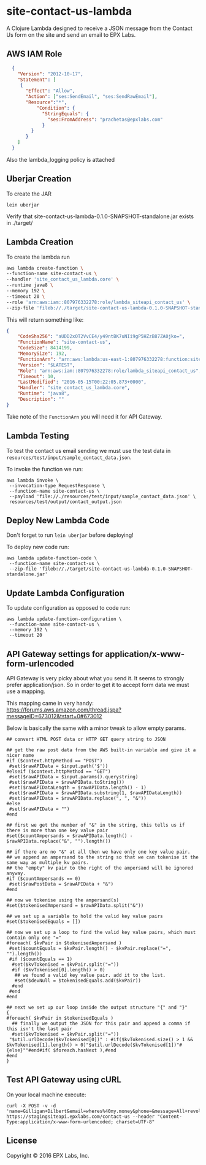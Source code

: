 # site-contact-us-lambda

A Clojure Lambda designed to receive a JSON message from the Contact Us form on the site and send an email to EPX Labs.

## AWS IAM Role

```json
  {
    "Version": "2012-10-17",
    "Statement": [
     {
       "Effect": "Allow",
       "Action": ["ses:SendEmail", "ses:SendRawEmail"],
       "Resource":"*",
           "Condition": {
             "StringEquals": {
               "ses:FromAddress": "prachetas@epxlabs.com"
             }
         }
       }
    ] 
  }
```

Also the lambda_logging policy is attached

## Uberjar Creation

To create the JAR

```shell
lein uberjar
```

Verify that site-contact-us-lambda-0.1.0-SNAPSHOT-standalone.jar exists in ./target/

## Lambda Creation

To create the lambda run

```sh
aws lambda create-function \
--function-name site-contact-us \
--handler 'site_contact_us_lambda.core' \
--runtime java8 \
--memory 192 \
--timeout 20 \
--role 'arn:aws:iam::807976332278:role/lambda_siteapi_contact_us' \
--zip-file 'fileb://./target/site-contact-us-lambda-0.1.0-SNAPSHOT-standalone.jar'
```

This will return something like:

```json
{
    "CodeSha256": "aUDD2xOT2VvCE4/y49ntBK7uNIi9gP5HZzB87ZA0jko=", 
    "FunctionName": "site-contact-us", 
    "CodeSize": 8414199, 
    "MemorySize": 192, 
    "FunctionArn": "arn:aws:lambda:us-east-1:807976332278:function:site-contact-us", 
    "Version": "$LATEST", 
    "Role": "arn:aws:iam::807976332278:role/lambda_siteapi_contact_us", 
    "Timeout": 10, 
    "LastModified": "2016-05-15T00:22:05.873+0000", 
    "Handler": "site_contact_us_lambda.core", 
    "Runtime": "java8", 
    "Description": ""
}
```

Take note of the `FunctionArn` you will need it for API Gateway.

## Lambda Testing

To test the contact us email sending we must use the test data in `resources/test/input/sample_contact_data.json`.

To invoke the function we run:

```shell
aws lambda invoke \
 --invocation-type RequestResponse \
 --function-name site-contact-us \
 --payload 'file://./resources/test/input/sample_contact_data.json' \
 resources/test/output/contact_output.json
```

## Deploy New Lambda Code

Don't forget to run `lein uberjar` before deploying!

To deploy new code run:

```shell
aws lambda update-function-code \
 --function-name site-contact-us \
 --zip-file 'fileb://./target/site-contact-us-lambda-0.1.0-SNAPSHOT-standalone.jar'
```

## Update Lambda Configuration

To update configuration as opposed to code run:

```shell
aws lambda update-function-configuration \
 --function-name site-contact-us \
 --memory 192 \
 --timeout 20
```

## API Gateway settings for application/x-www-form-urlencoded

API Gateway is very picky about what you send it. It seems to strongly prefer application/json. So in order to get it to accept form data we must use a mapping.

This mapping came in very handy: https://forums.aws.amazon.com/thread.jspa?messageID=673012&tstart=0#673012

Below is basically the same with a minor tweak to allow empty params.

```
## convert HTML POST data or HTTP GET query string to JSON
 
## get the raw post data from the AWS built-in variable and give it a nicer name
#if ($context.httpMethod == "POST")
 #set($rawAPIData = $input.path('$'))
#elseif ($context.httpMethod == "GET")
 #set($rawAPIData = $input.params().querystring)
 #set($rawAPIData = $rawAPIData.toString())
 #set($rawAPIDataLength = $rawAPIData.length() - 1)
 #set($rawAPIData = $rawAPIData.substring(1, $rawAPIDataLength))
 #set($rawAPIData = $rawAPIData.replace(", ", "&"))
#else
 #set($rawAPIData = "")
#end
 
## first we get the number of "&" in the string, this tells us if there is more than one key value pair
#set($countAmpersands = $rawAPIData.length() - $rawAPIData.replace("&", "").length())
 
## if there are no "&" at all then we have only one key value pair.
## we append an ampersand to the string so that we can tokenise it the same way as multiple kv pairs.
## the "empty" kv pair to the right of the ampersand will be ignored anyway.
#if ($countAmpersands == 0)
 #set($rawPostData = $rawAPIData + "&")
#end
 
## now we tokenise using the ampersand(s)
#set($tokenisedAmpersand = $rawAPIData.split("&"))
 
## we set up a variable to hold the valid key value pairs
#set($tokenisedEquals = [])
 
## now we set up a loop to find the valid key value pairs, which must contain only one "="
#foreach( $kvPair in $tokenisedAmpersand )
 #set($countEquals = $kvPair.length() - $kvPair.replace("=", "").length())
 #if ($countEquals == 1)
  #set($kvTokenised = $kvPair.split("="))
  #if ($kvTokenised[0].length() > 0)
   ## we found a valid key value pair. add it to the list.
   #set($devNull = $tokenisedEquals.add($kvPair))
  #end
 #end
#end
 
## next we set up our loop inside the output structure "{" and "}"
{
#foreach( $kvPair in $tokenisedEquals )
  ## finally we output the JSON for this pair and append a comma if this isn't the last pair
  #set($kvTokenised = $kvPair.split("="))
 "$util.urlDecode($kvTokenised[0])" : #if($kvTokenised.size() > 1 && $kvTokenised[1].length() > 0)"$util.urlDecode($kvTokenised[1])"#{else}""#end#if( $foreach.hasNext ),#end
#end
}
```

## Test API Gateway using cURL

On your local machine execute:

```shell
curl -X POST -v -d 'name=Gilligan+Dilbert&email=wheres%40my.money&phone=&message=All+revolutions+start+with+one+man+and+a+computer' https://stagingsiteapi.epxlabs.com/contact-us --header "Content-Type:application/x-www-form-urlencoded; charset=UTF-8"
```

## License

Copyright © 2016 EPX Labs, Inc.

